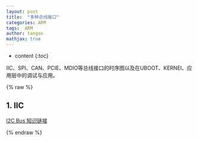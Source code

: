 ```yaml
---
layout: post
title:  "多种总线接口"
categories: ARM
tags:  ARM
author: tangoo
mathjax: true
---
```



* content
{:toc}

IIC、SPI、CAN、PCIE、MDIO等总线接口的时序图以及在UBOOT、KERNEl、应用层中的调试与应用。





{% raw %}

## 1. IIC
[I2C Bus 知识链接](https://biscuitos.github.io/blog/I2CBus/)





{% endraw %}
